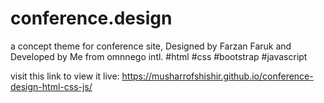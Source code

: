 # conference.design
a concept theme for conference site, Designed by Farzan Faruk and Developed by Me from omnnego intl. #html #css #bootstrap #javascript

visit this link to view it live: 
https://musharrofshishir.github.io/conference-design-html-css-js/
